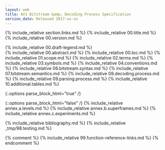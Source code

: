 ```yaml
---
layout: web
title: AV1 Bitstream &amp; Decoding Process Specification
version_date: Released 2017-xx-xx
---
```


{% include_relative section.links.md %}
{% include_relative 00.title.md %}
{% include_relative 00.version.md %}
<div id="draft-legend" class="alert alert-danger" markdown="1">
{% include_relative 00.draft-legend.md %}
</div>
{% include_relative 00.abstract.md %}
{% include_relative 00.toc.md %}
{% include_relative 01.scope.md %}
{% include_relative 02.terms.md %}
{% include_relative 03.symbols.md %}
{% include_relative 04.conventions.md %}
{% include_relative 06.bitstream.syntax.md %}
{% include_relative 07.bitstream.semantics.md %}
{% include_relative 08.decoding.process.md %}
{% include_relative 09.parsing.process.md %}
{% include_relative 10.additional.tables.md %}

{::options parse_block_html="true" /}
<div class="annex">
{::options parse_block_html="false" /}
{% include_relative annex.a.levels.md %}
{% include_relative annex.b.superframes.md %}
{% include_relative annex.c.experiments.md %}
</div>

{% include_relative bibliography.md %}
{% include_relative _tmp/98.testing.md %}

{% comment %}
{% include_relative 99.function-reference-links.md %}
{% endcomment %}
